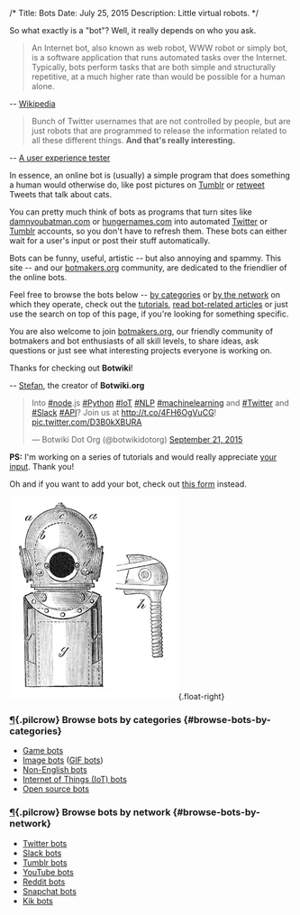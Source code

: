 /*
Title: Bots
Date: July 25, 2015
Description: Little virtual robots.
*/

So what exactly is a "bot"? Well, it really depends on who you ask.

> An Internet bot, also known as web robot, WWW robot or simply bot, is a software application that runs automated tasks over the Internet. Typically, bots perform tasks that are both simple and structurally repetitive, at a much higher rate than would be possible for a human alone.

-- [Wikipedia](https://en.wikipedia.org/wiki/Internet_bot)

> Bunch of Twitter usernames that are not controlled by people, but are just robots that are programmed to release the information related to all these different things. **And that's really interesting.**

-- [A user experience tester](http://peek.usertesting.com/result/20922996954524)

In essence, an online bot is (usually) a simple program that does something a human would otherwise do, like post pictures on [Tumblr](https://www.tumblr.com/) or [retweet](https://twitter.com/) Tweets that talk about cats.

You can pretty much think of bots as programs that turn sites like [damnyoubatman.com](http://damnyoubatman.com/) or [hungernames.com](http://hungernames.com/) into automated [Twitter](https://twitter.com/) or [Tumblr](https://www.tumblr.com/) accounts, so you don't have to refresh them. These bots can either wait for a user's input or post their stuff automatically.

Bots can be funny, useful, artistic -- but also annoying and spammy. This site -- and our [botmakers.org](https://botmakers.org/) community, are dedicated to the friendlier of the online bots.

Feel free to browse the bots below -- [by categories](#browse-bots-by-categories) or [by the network](#browse-bots-by-network) on which they operate, check out the [tutorials](/tutorials/), [read bot-related articles](/articles/) or just use the search on top of this page, if you're looking for something specific.

You are also welcome to join [botmakers.org](https://botmakers.org/), our friendly community of botmakers and bot enthusiasts of all skill levels, to share ideas, ask questions or just see what interesting projects everyone is working on.

Thanks for checking out **Botwiki**!

-- [Stefan](https://twitter.com/fourtonfish), the creator of **Botwiki.org**

<blockquote class="twitter-tweet" data-cards="hidden" lang="en"><p lang="en" dir="ltr">Into <a href="https://twitter.com/hashtag/node?src=hash">#node</a>.js <a href="https://twitter.com/hashtag/Python?src=hash">#Python</a> <a href="https://twitter.com/hashtag/IoT?src=hash">#IoT</a> <a href="https://twitter.com/hashtag/NLP?src=hash">#NLP</a> <a href="https://twitter.com/hashtag/machinelearning?src=hash">#machinelearning</a> and <a href="https://twitter.com/hashtag/Twitter?src=hash">#Twitter</a> and <a href="https://twitter.com/hashtag/Slack?src=hash">#Slack</a> <a href="https://twitter.com/hashtag/API?src=hash">#API</a>? Join us at <a href="http://t.co/4FH6OgVuCG">http://t.co/4FH6OgVuCG</a>! <a href="http://t.co/D3B0kXBURA">pic.twitter.com/D3B0kXBURA</a></p>&mdash; Botwiki Dot Org (@botwikidotorg) <a href="https://twitter.com/botwikidotorg/status/645962600363241472">September 21, 2015</a></blockquote>  

<script async src="//platform.twitter.com/widgets.js" charset="utf-8"></script>


**PS:** I'm working on a series of tutorials and would really appreciate [your input](https://botwiki.org/survey/botmaking-01). Thank you!

Oh and if you want to add your bot, check out [this form](https://botwiki.org/submit-your-bot) instead.

![Diving gear -- kind of looks like an old school robot](/content/images/illustrations/diving-gear.jpg){.float-right}

### [¶](#browse-bots-by-categories){.pilcrow} Browse bots by categories {#browse-bots-by-categories}

- [Game bots](/tag/game)
- [Image bots](/tag/images) ([GIF bots](/tag/gif))
- [Non-English bots](/tag/non-english)
- [Internet of Things (IoT) bots](/bots/iot)
- [Open source bots](/tag/opensource)

### [¶](#browse-bots-by-network){.pilcrow} Browse bots by network {#browse-bots-by-network}

- [Twitter bots](/bots/twitterbots)
- [Slack bots](/bots/slackbots)
- [Tumblr bots](/bots/tumblr-bots)
- [YouTube bots](/bots/youtube-bots)
- [Reddit bots](/bots/redditbots)
- [Snapchat bots](/tag/snapchatbot)
- [Kik bots](/tag/kikbot)
